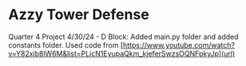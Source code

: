 # Azzy Tower Defense
Quarter 4 Project
4/30/24 - D Block: Added main.py folder and added constants folder. Used code from [https://www.youtube.com/watch?v=Y82xjb8lW6M&list=PLjcN1EyupaQkm_kjeferSwzsOQNFpkyJp](url)
